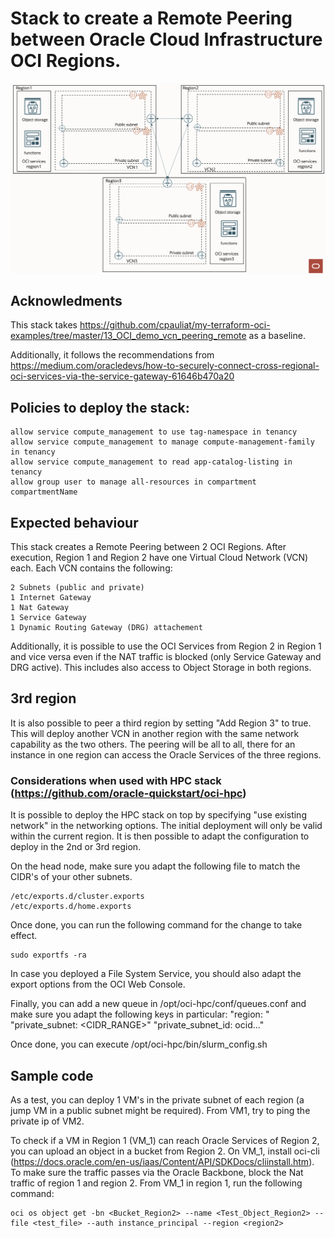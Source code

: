 # Stack to create a Remote Peering between Oracle Cloud Infrastructure OCI Regions. 


![architecture diagram](architecture_diagram.png)


## Acknowledments

This stack takes https://github.com/cpauliat/my-terraform-oci-examples/tree/master/13_OCI_demo_vcn_peering_remote as a baseline.

Additionally, it follows the recommendations from https://medium.com/oracledevs/how-to-securely-connect-cross-regional-oci-services-via-the-service-gateway-61646b470a20


## Policies to deploy the stack: 
```
allow service compute_management to use tag-namespace in tenancy
allow service compute_management to manage compute-management-family in tenancy
allow service compute_management to read app-catalog-listing in tenancy
allow group user to manage all-resources in compartment compartmentName
```

## Expected behaviour

This stack creates a Remote Peering between 2 OCI Regions. After execution, Region 1 and Region 2 have one Virtual Cloud Network (VCN) each. Each VCN contains the following:

    2 Subnets (public and private)
    1 Internet Gateway
    1 Nat Gateway
    1 Service Gateway
    1 Dynamic Routing Gateway (DRG) attachement

Additionally, it is possible to use the OCI Services from Region 2 in Region 1 and vice versa even if the NAT traffic is blocked (only Service Gateway and DRG active). This includes also access to Object Storage in both regions.

## 3rd region

It is also possible to peer a third region by setting "Add Region 3" to true.
This will deploy another VCN in another region with the same network capability as the two others. The peering will be all to all, there for an instance in one region can access the Oracle Services of the three regions.

### Considerations when used with HPC stack (https://github.com/oracle-quickstart/oci-hpc)

It is possible to deploy the HPC stack on top by specifying "use existing network" in the networking options. The initial deployment will only be valid within the current region. It is then possible to adapt the configuration to deploy in the 2nd or 3rd region. 

On the head node, make sure you adapt the following file to match the CIDR's of your other subnets.
```
/etc/exports.d/cluster.exports
/etc/exports.d/home.exports
```
Once done, you can run the following command for the change to take effect.
```
sudo exportfs -ra
```

In case you deployed a File System Service, you should also adapt the export options from the OCI Web Console.

Finally, you can add a new queue in /opt/oci-hpc/conf/queues.conf and make sure you adapt the following keys in particular:
"region: <YourRegion2>"
"private_subnet: <CIDR_RANGE>"
"private_subnet_id: ocid..."

Once done, you can execute /opt/oci-hpc/bin/slurm_config.sh

## Sample code

As a test, you can deploy 1 VM's in the private subnet of each region (a jump VM in a public subnet might be required). From VM1, try to ping the private ip of VM2.

To check if a VM in Region 1 (VM_1) can reach Oracle Services of Region 2, you can upload an object in a bucket from Region 2. On VM_1, install oci-cli (https://docs.oracle.com/en-us/iaas/Content/API/SDKDocs/cliinstall.htm). To make sure the traffic passes via the Oracle Backbone, block the Nat traffic of region 1 and region 2. From VM_1 in region 1, run the following command:
```console
oci os object get -bn <Bucket_Region2> --name <Test_Object_Region2> --file <test_file> --auth instance_principal --region <region2>
```
